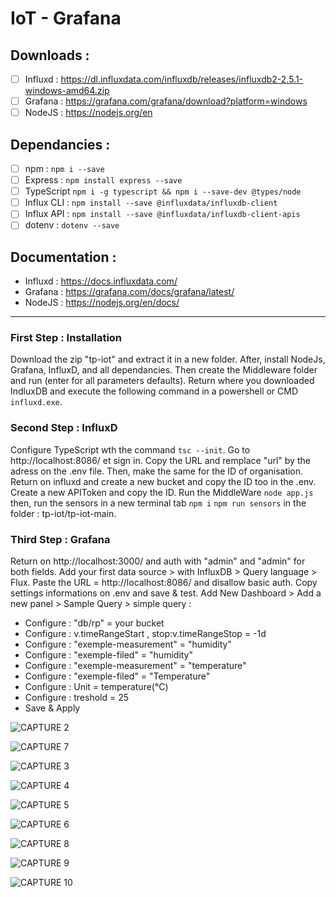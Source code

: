# IoT - Grafana

## Downloads : 
- [ ] Influxd : https://dl.influxdata.com/influxdb/releases/influxdb2-2.5.1-windows-amd64.zip
- [ ] Grafana : https://grafana.com/grafana/download?platform=windows
- [ ] NodeJS : https://nodejs.org/en

## Dependancies : 
- [ ] npm : ``` npm i --save ```
- [ ] Express : ``` npm install express --save ```
- [ ] TypeScript ``` npm i -g typescript && npm i --save-dev @types/node ```
- [ ] Influx CLI : ``` npm install --save @influxdata/influxdb-client ```
- [ ] Influx API : ``` npm install --save @influxdata/influxdb-client-apis ```
- [ ] dotenv : ``` dotenv --save ```

## Documentation : 
- Influxd : https://docs.influxdata.com/
- Grafana : https://grafana.com/docs/grafana/latest/
- NodeJS : https://nodejs.org/en/docs/

***

### First Step : Installation
Download the zip "tp-iot" and extract it in a new folder. After, install NodeJs, Grafana, InfluxD, and all dependancies. Then create the Middleware folder and run (enter for all parameters defaults). Return where you downloaded IndluxDB and execute the following command in a powershell or CMD ``` influxd.exe ```.

### Second Step : InfluxD
Configure TypeScript wth the command ``` tsc --init ```. Go to http://localhost:8086/ et sign in. Copy the URL and remplace "url" by the adress on the .env file. Then, make the same for the ID of organisation. Return on influxd and create a new bucket and copy the ID too in the .env. Create a new APIToken and copy the ID. Run the MiddleWare ``` node app.js ``` then, run the sensors in a new terminal tab ``` npm i ``` ``` npm run sensors ``` in the folder : tp-iot/tp-iot-main. 

### Third Step : Grafana
Return on http://localhost:3000/ and auth with "admin" and "admin" for both fields. Add your first data source > with InfluxDB > Query language > Flux. Paste the URL = http://localhost:8086/ and disallow basic auth. Copy settings informations on .env and save & test.
Add New Dashboard > Add a new panel > Sample Query > simple query :
- Configure : "db/rp" = your bucket
- Configure : v.timeRangeStart , stop:v.timeRangeStop = -1d 
- Configure : "exemple-measurement" = "humidity"
- Configure :  "exemple-filed" = "humidity"
- Configure : "exemple-measurement" = "temperature"
- Configure : "exemple-filed" = "Temperature"
- Configure : Unit = temperature(°C)
- Configure : treshold = 25
- Save & Apply



![CAPTURE 2](https://user-images.githubusercontent.com/56160891/210944722-0aa8c922-97bf-4835-b888-3a12ad71fde1.png)

![CAPTURE 7](https://user-images.githubusercontent.com/56160891/210945656-9e9e9321-2979-4e61-b360-40a24adbb5bb.png)

![CAPTURE 3](https://user-images.githubusercontent.com/56160891/210944952-b876a8c8-9c42-4de2-880a-b1266d9cfe79.png)

![CAPTURE 4](https://user-images.githubusercontent.com/56160891/210947129-1d0a2b48-00ad-4ef8-b566-80debb3bf46b.png)

![CAPTURE 5](https://user-images.githubusercontent.com/56160891/210946446-034429e7-14aa-4f9e-8e62-a135a2dee0dd.png)

![CAPTURE 6](https://user-images.githubusercontent.com/56160891/210946475-ec16fda3-2d11-4a5d-b4ca-644e4704fa55.png)

![CAPTURE 8](https://user-images.githubusercontent.com/56160891/210945493-a45882ed-b32e-4ec7-908d-983266dd1ed8.png)

![CAPTURE 9](https://user-images.githubusercontent.com/56160891/210947327-d2cdc02b-34a7-4a22-85e8-cecf7e6b3669.png)

![CAPTURE 10](https://user-images.githubusercontent.com/56160891/210947061-eb58512c-3653-4417-ba28-e0842382a20d.png)
